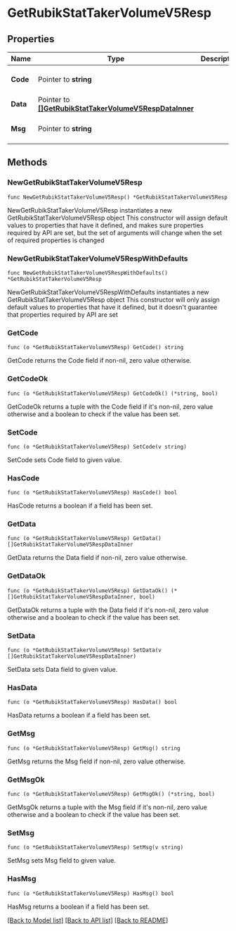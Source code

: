 # GetRubikStatTakerVolumeV5Resp

## Properties

Name | Type | Description | Notes
------------ | ------------- | ------------- | -------------
**Code** | Pointer to **string** |  | [optional] [default to ""]
**Data** | Pointer to [**[]GetRubikStatTakerVolumeV5RespDataInner**](GetRubikStatTakerVolumeV5RespDataInner.md) |  | [optional] 
**Msg** | Pointer to **string** |  | [optional] [default to ""]

## Methods

### NewGetRubikStatTakerVolumeV5Resp

`func NewGetRubikStatTakerVolumeV5Resp() *GetRubikStatTakerVolumeV5Resp`

NewGetRubikStatTakerVolumeV5Resp instantiates a new GetRubikStatTakerVolumeV5Resp object
This constructor will assign default values to properties that have it defined,
and makes sure properties required by API are set, but the set of arguments
will change when the set of required properties is changed

### NewGetRubikStatTakerVolumeV5RespWithDefaults

`func NewGetRubikStatTakerVolumeV5RespWithDefaults() *GetRubikStatTakerVolumeV5Resp`

NewGetRubikStatTakerVolumeV5RespWithDefaults instantiates a new GetRubikStatTakerVolumeV5Resp object
This constructor will only assign default values to properties that have it defined,
but it doesn't guarantee that properties required by API are set

### GetCode

`func (o *GetRubikStatTakerVolumeV5Resp) GetCode() string`

GetCode returns the Code field if non-nil, zero value otherwise.

### GetCodeOk

`func (o *GetRubikStatTakerVolumeV5Resp) GetCodeOk() (*string, bool)`

GetCodeOk returns a tuple with the Code field if it's non-nil, zero value otherwise
and a boolean to check if the value has been set.

### SetCode

`func (o *GetRubikStatTakerVolumeV5Resp) SetCode(v string)`

SetCode sets Code field to given value.

### HasCode

`func (o *GetRubikStatTakerVolumeV5Resp) HasCode() bool`

HasCode returns a boolean if a field has been set.

### GetData

`func (o *GetRubikStatTakerVolumeV5Resp) GetData() []GetRubikStatTakerVolumeV5RespDataInner`

GetData returns the Data field if non-nil, zero value otherwise.

### GetDataOk

`func (o *GetRubikStatTakerVolumeV5Resp) GetDataOk() (*[]GetRubikStatTakerVolumeV5RespDataInner, bool)`

GetDataOk returns a tuple with the Data field if it's non-nil, zero value otherwise
and a boolean to check if the value has been set.

### SetData

`func (o *GetRubikStatTakerVolumeV5Resp) SetData(v []GetRubikStatTakerVolumeV5RespDataInner)`

SetData sets Data field to given value.

### HasData

`func (o *GetRubikStatTakerVolumeV5Resp) HasData() bool`

HasData returns a boolean if a field has been set.

### GetMsg

`func (o *GetRubikStatTakerVolumeV5Resp) GetMsg() string`

GetMsg returns the Msg field if non-nil, zero value otherwise.

### GetMsgOk

`func (o *GetRubikStatTakerVolumeV5Resp) GetMsgOk() (*string, bool)`

GetMsgOk returns a tuple with the Msg field if it's non-nil, zero value otherwise
and a boolean to check if the value has been set.

### SetMsg

`func (o *GetRubikStatTakerVolumeV5Resp) SetMsg(v string)`

SetMsg sets Msg field to given value.

### HasMsg

`func (o *GetRubikStatTakerVolumeV5Resp) HasMsg() bool`

HasMsg returns a boolean if a field has been set.


[[Back to Model list]](../README.md#documentation-for-models) [[Back to API list]](../README.md#documentation-for-api-endpoints) [[Back to README]](../README.md)


